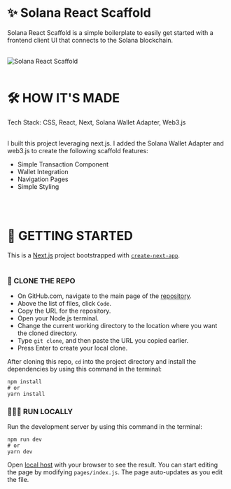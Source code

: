 # ✨ Solana React Scaffold

Solana React Scaffold is a simple boilerplate to easily get started with a frontend client UI that connects to the Solana blockchain.
<br></br>

![Solana React Scaffold](https://github.com/comeworkwith-me/solana-react-scaffold/blob/main/public/solana%20react%20scaffold.png?raw=true)
<br></br>

# 🛠️ HOW IT'S MADE

Tech Stack: CSS, React, Next, Solana Wallet Adapter, Web3.js
<br></br>

I built this project leveraging next.js. I added the Solana Wallet Adapter and web3.js to create the following scaffold features:

- Simple Transaction Component
- Wallet Integration
- Navigation Pages
- Simple Styling

<br></br>

# 🤔 GETTING STARTED

This is a [Next.js](https://nextjs.org/) project bootstrapped with [`create-next-app`](https://github.com/vercel/next.js/tree/canary/packages/create-next-app).
<br></br>

### 👯 CLONE THE REPO
- On GitHub.com, navigate to the main page of the [repository](https://github.com/comeworkwith-me/solana-react-scaffold).
- Above the list of files, click `Code`.
- Copy the URL for the repository.
- Open your Node.js terminal.
- Change the current working directory to the location where you want the cloned directory.
- Type `git clone`, and then paste the URL you copied earlier.
- Press Enter to create your local clone.

After cloning this repo, `cd` into the project directory and install the dependencies by using this command in the terminal:

```
npm install
# or
yarn install
```

### 🏃🏾‍♀️ RUN LOCALLY

Run the development server by using this command in the terminal:

```
npm run dev
# or
yarn dev
```


Open [local host](http://localhost:3000) with your browser to see the result. You can start editing the page by modifying `pages/index.js`. The page auto-updates as you edit the file.


